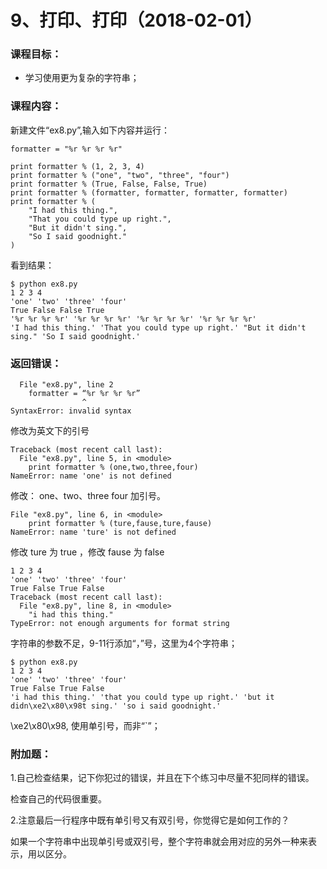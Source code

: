 # 9、打印、打印（2018-02-01）



### 课程目标：

* 学习使用更为复杂的字符串；



### 课程内容：

新建文件“ex8.py”,输入如下内容并运行：

```
formatter = "%r %r %r %r"

print formatter % (1, 2, 3, 4)
print formatter % ("one", "two", "three", "four")
print formatter % (True, False, False, True)
print formatter % (formatter, formatter, formatter, formatter)
print formatter % (
    "I had this thing.",
    "That you could type up right.",
    "But it didn't sing.",
    "So I said goodnight."
)
```

看到结果：

```
$ python ex8.py
1 2 3 4
'one' 'two' 'three' 'four'
True False False True
'%r %r %r %r' '%r %r %r %r' '%r %r %r %r' '%r %r %r %r'
'I had this thing.' 'That you could type up right.' "But it didn't sing." 'So I said goodnight.'
```



### 返回错误：

```
  File "ex8.py", line 2
    formatter = “%r %r %r %r”
                ^
SyntaxError: invalid syntax
```

修改为英文下的引号


```
Traceback (most recent call last):
  File "ex8.py", line 5, in <module>
    print formatter % (one,two,three,four)
NameError: name 'one' is not defined
```

修改： one、two、three four 加引号。



```
File "ex8.py", line 6, in <module>
    print formatter % (ture,fause,ture,fause)
NameError: name 'ture' is not defined
```

修改 ture 为 true ，修改 fause 为 false



```
1 2 3 4
'one' 'two' 'three' 'four'
True False True False
Traceback (most recent call last):
  File "ex8.py", line 8, in <module>
    "i had this thing."
TypeError: not enough arguments for format string
```

字符串的参数不足，9-11行添加“，”号，这里为4个字符串；



```
$ python ex8.py
1 2 3 4
'one' 'two' 'three' 'four'
True False True False
'i had this thing.' 'that you could type up right.' 'but it didn\xe2\x80\x98t sing.' 'so i said goodnight.'
```

\xe2\x80\x98, 使用单引号，而非“`”；



### 附加题：


1.自己检查结果，记下你犯过的错误，并且在下个练习中尽量不犯同样的错误。 

检查自己的代码很重要。


2.注意最后一行程序中既有单引号又有双引号，你觉得它是如何工作的？

如果一个字符串中出现单引号或双引号，整个字符串就会用对应的另外一种来表示，用以区分。